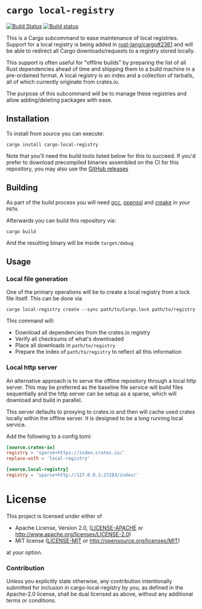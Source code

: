 # `cargo local-registry`

[![Build Status](https://travis-ci.org/alexcrichton/cargo-local-registry.svg?branch=master)](https://travis-ci.org/alexcrichton/cargo-local-registry)
[![Build status](https://ci.appveyor.com/api/projects/status/x867la68pp0s94an/branch/master?svg=true)](https://ci.appveyor.com/project/alexcrichton/cargo-local-registry/branch/master)

This is a Cargo subcommand to ease maintenance of local registries. Support for
a local registry is being added in
[rust-lang/cargo#2361](https://github.com/rust-lang/cargo/pull/2361) and will be
able to redirect all Cargo downloads/requests to a registry stored locally.

This support is often useful for "offline builds" by preparing the list of all
Rust dependencies ahead of time and shipping them to a build machine in a
pre-ordained format. A local registry is an index and a collection of tarballs,
all of which currently originate from crates.io.

The purpose of this subcommand will be to manage these registries and allow
adding/deleting packages with ease.

## Installation

To install from source you can execute:

```
cargo install cargo-local-registry
```

Note that you'll need the build tools listed below for this to succeed. If you'd
prefer to download precompiled binaries assembled on the CI for this repository,
you may also use the [GitHub releases][releases]

[releases]: https://github.com/alexcrichton/cargo-local-registry/releases

## Building

As part of the build process you will need [gcc], [openssl] and [cmake] in your
`PATH`.

[gcc]: https://gcc.gnu.org/install/download.html
[openssl]: https://www.openssl.org/source/
[cmake]: https://cmake.org/download/

Afterwards you can build this repository via:

```
cargo build
```

And the resulting binary will be inside `target/debug`

## Usage

### Local file generation

One of the primary operations will be to create a local registry from a lock
file itself. This can be done via

```
cargo local-registry create --sync path/to/Cargo.lock path/to/registry
```

This command will:

* Download all dependencies from the crates.io registry
* Verify all checksums of what's downloaded
* Place all downloads in `path/to/registry`
* Prepare the index of `path/to/registry` to reflect all this information

### Local http server

An alternative approach is to serve the offline repository through a
local http server.  This may be preferred as the baseline file service
will build files sequentially and the http server can be setup as a sparse,
which will download and build in parallel.

This server defaults to proxying to crates.io and then will cache used
crates locally within the offline server.  It is designed to be a long
running local service.

Add the following to a config.toml:

```config.toml
[source.crates-io]
registry = 'sparse+https://index.crates.io/'
replace-with = 'local-registry'

[source.local-registry]
registry = 'sparse+http://127.0.0.1:27283/index/'
```

# License

This project is licensed under either of

 * Apache License, Version 2.0, ([LICENSE-APACHE](LICENSE-APACHE) or
   http://www.apache.org/licenses/LICENSE-2.0)
 * MIT license ([LICENSE-MIT](LICENSE-MIT) or
   http://opensource.org/licenses/MIT)

at your option.

### Contribution

Unless you explicitly state otherwise, any contribution intentionally submitted
for inclusion in cargo-local-registry by you, as defined in the Apache-2.0
license, shall be dual licensed as above, without any additional terms or
conditions.
